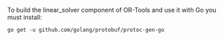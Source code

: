 
To build the linear_solver component of OR-Tools and use it with Go you must install:

	go get -u github.com/golang/protobuf/protoc-gen-go
